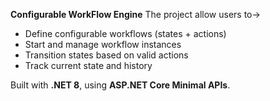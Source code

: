 **Configurable WorkFlow Engine**
The project allow users to->
- Define configurable workflows (states + actions)
- Start and manage workflow instances
- Transition states based on valid actions
- Track current state and history

Built with **.NET 8**, using **ASP.NET Core Minimal APIs**.
